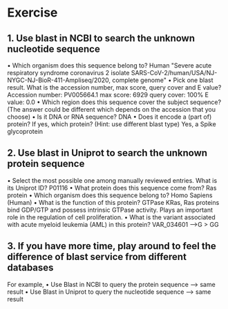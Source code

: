 # Exercise
## 1. Use blast in NCBI to search the unknown nucleotide sequence
 • Which organism does this sequence belong to?
 Human
 "Severe acute respiratory syndrome coronavirus 2 isolate SARS-CoV-2/human/USA/NJ-NYGC-NJ-BioR-411-Ampliseq/2020, complete genome"
 • Pick one blast result. What is the accession number, max score, query cover and E value?
 Accession number: PV005664.1
 max score: 6929
 query cover: 100%
 E value: 0.0
 • Which region does this sequence cover the subject sequence? (The answer could be different which depends on the accession that you choose)
 • Is it DNA or RNA sequence? DNA
 • Does it encode a (part of) protein? If yes, which protein? (Hint: use different blast type)
Yes, a Spike glycoprotein

## 2. Use blast in Uniprot to search the unknown protein sequence
 • Select the most possible one among manually reviewed entries. What is its Uniprot ID? P01116
• What protein does this sequence come from? Ras protein
• Which organism does this sequence belong to?  Homo Sapiens (Human)
• What is the function of this protein? GTPase KRas, Ras proteins bind GDP/GTP and possess intrinsic GTPase activity. Plays an important role in the regulation of cell proliferation.
 • What is the variant associated with acute myeloid leukemia (AML) in this protein?
 VAR_034601 -->G > GG
## 3. If you have more time, play around to feel the difference of blast service from different databases 
For example,
 • Use Blast in NCBI to query the protein sequence --> same result
 • Use Blast in Uniprot to query the nucleotide sequence --> same result
